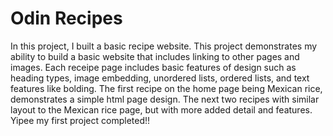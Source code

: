 # Odin Recipes
In this project, I built a basic recipe website. This project demonstrates my ability to build a basic website that includes linking to other pages and images. Each receipe page includes basic features of design such as heading types, image embedding, unordered lists, ordered lists, and text features like bolding. The first recipe on the home page being Mexican rice, demonstrates a simple html page design. The next two recipes with similar layout to the Mexican rice page, but with more added detail and features. Yipee my first project completed!! 
